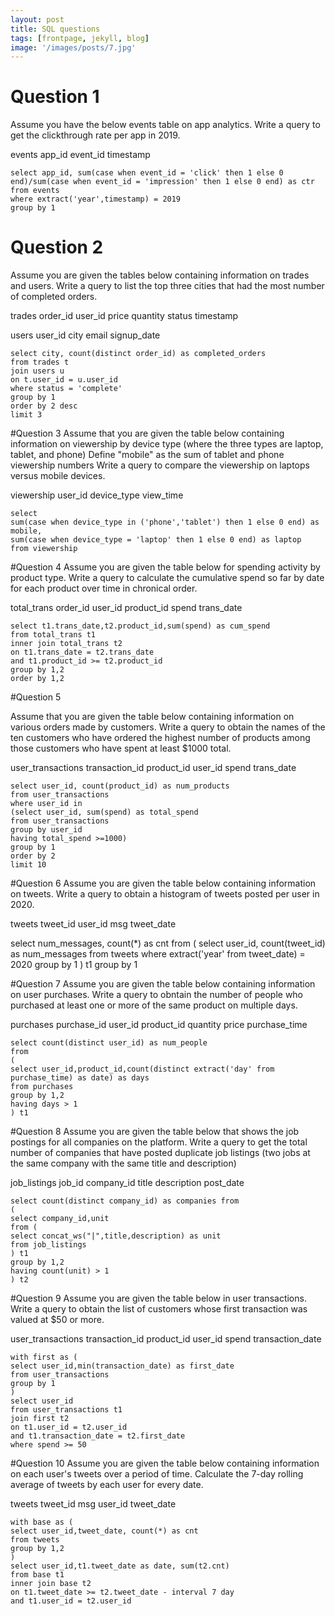 ```yaml
---
layout: post
title: SQL questions
tags: [frontpage, jekyll, blog]
image: '/images/posts/7.jpg'
---
```


# Question 1

Assume you have the below events table on app analytics. Write a query to get the
clickthrough rate per app in 2019.

events
app_id
event_id
timestamp

```
select app_id, sum(case when event_id = 'click' then 1 else 0 end)/sum(case when event_id = 'impression' then 1 else 0 end) as ctr
from events
where extract('year',timestamp) = 2019
group by 1
```



# Question 2
Assume you are given the tables below containing information on trades
and users. Write a query to list the top three cities that had
the most number of completed orders.

trades
order_id
user_id
price
quantity
status
timestamp

users
user_id
city
email
signup_date

```
select city, count(distinct order_id) as completed_orders
from trades t
join users u
on t.user_id = u.user_id
where status = 'complete'
group by 1
order by 2 desc
limit 3
```


#Question 3
Assume that you are given the table below containing information on viewership
by device type (where the three types are laptop, tablet, and phone)
Define "mobile" as the sum of tablet and phone viewership numbers
Write a query to compare the viewership on laptops versus mobile devices.

viewership
user_id
device_type
view_time

```
select
sum(case when device_type in ('phone','tablet') then 1 else 0 end) as mobile,
sum(case when device_type = 'laptop' then 1 else 0 end) as laptop
from viewership
```


#Question 4
Assume you are given the table below for spending activity
by product type. Write a query to calculate the cumulative spend so far by date for each product over time in chronical order.

total_trans
order_id
user_id
product_id
spend
trans_date

```
select t1.trans_date,t2.product_id,sum(spend) as cum_spend
from total_trans t1
inner join total_trans t2
on t1.trans_date = t2.trans_date
and t1.product_id >= t2.product_id
group by 1,2
order by 1,2
```

#Question 5

Assume that you are given the table below containing
information on various orders made by customers.
Write a query to obtain the names of the ten customers who have
ordered the highest number of products among those customers who have
spent at least $1000 total.

user_transactions
transaction_id
product_id
user_id
spend
trans_date

```
select user_id, count(product_id) as num_products
from user_transactions
where user_id in
(select user_id, sum(spend) as total_spend
from user_transactions
group by user_id
having total_spend >=1000)
group by 1
order by 2
limit 10
```


#Question 6
Assume you are given the table below containing information on tweets. Write a
query to obtain a histogram of tweets posted per user in 2020.

tweets
tweet_id
user_id
msg
tweet_date

select num_messages, count(*) as cnt
from (
select user_id, count(tweet_id) as num_messages
from tweets
where extract('year' from tweet_date) = 2020
group by 1
) t1
group by 1


#Question 7
Assume you are given the table below containing information on user purchases.
Write a query to obntain the number of people who purchased at least one
or more of the same product on multiple days.

purchases
purchase_id
user_id
product_id
quantity
price
purchase_time
```
select count(distinct user_id) as num_people
from
(
select user_id,product_id,count(distinct extract('day' from purchase_time) as date) as days
from purchases
group by 1,2
having days > 1
) t1
```
#Question 8
Assume you are given the table below that shows the job postings for all companies
on the platform. Write a query to get the total number
of companies that have posted duplicate job listings
(two jobs at the same company with the same title
and description)

job_listings
job_id
company_id
title
description
post_date

```
select count(distinct company_id) as companies from
(
select company_id,unit
from (
select concat_ws("|",title,description) as unit
from job_listings
) t1
group by 1,2
having count(unit) > 1
) t2
```


#Question 9
Assume you are given the table below in user transactions.
Write a query to obtain the list of customers whose first transaction was
valued at $50 or more.

user_transactions
transaction_id
product_id
user_id
spend
transaction_date

```
with first as (
select user_id,min(transaction_date) as first_date
from user_transactions
group by 1
)
select user_id
from user_transactions t1
join first t2
on t1.user_id = t2.user_id
and t1.transaction_date = t2.first_date
where spend >= 50
```


#Question 10
Assume you are given the table below containing information on each user's tweets over a period of time. Calculate the
7-day rolling average of tweets by each user for every date.

tweets
tweet_id
msg
user_id
tweet_date

```
with base as (
select user_id,tweet_date, count(*) as cnt
from tweets
group by 1,2
)
select user_id,t1.tweet_date as date, sum(t2.cnt)
from base t1
inner join base t2
on t1.tweet_date >= t2.tweet_date - interval 7 day
and t1.user_id = t2.user_id
```

